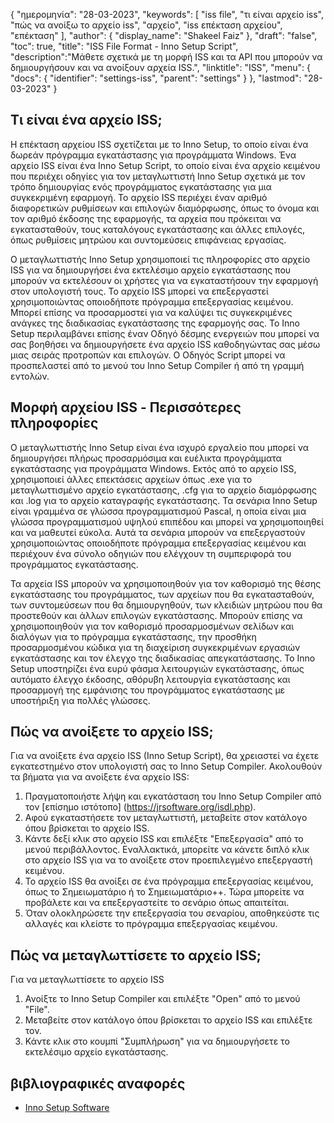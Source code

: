 {
"ημερομηνία": "28-03-2023",
  "keywords": [
"iss file",
"τι είναι αρχείο iss",
"πώς να ανοίξω το αρχείο iss",
"αρχείο",
"iss επέκταση αρχείου",
"επέκταση"
],
  "author": {
"display_name": "Shakeel Faiz"
},
"draft": "false",
"toc": true,
"title": "ISS File Format - Inno Setup Script",
  "description":"Μάθετε σχετικά με τη μορφή ISS και τα API που μπορούν να δημιουργήσουν και να ανοίξουν αρχεία ISS.",
"linktitle": "ISS",
  "menu": {
    "docs": {
      "identifier": "settings-iss",
      "parent": "settings"
}
},
"lastmod": "28-03-2023"
}

## Τι είναι ένα αρχείο ISS;

Η επέκταση αρχείου ISS σχετίζεται με το Inno Setup, το οποίο είναι ένα δωρεάν πρόγραμμα εγκατάστασης για προγράμματα Windows. Ένα αρχείο ISS είναι ένα Inno Setup Script, το οποίο είναι ένα αρχείο κειμένου που περιέχει οδηγίες για τον μεταγλωττιστή Inno Setup σχετικά με τον τρόπο δημιουργίας ενός προγράμματος εγκατάστασης για μια συγκεκριμένη εφαρμογή. Το αρχείο ISS περιέχει έναν αριθμό διαφορετικών ρυθμίσεων και επιλογών διαμόρφωσης, όπως το όνομα και τον αριθμό έκδοσης της εφαρμογής, τα αρχεία που πρόκειται να εγκατασταθούν, τους καταλόγους εγκατάστασης και άλλες επιλογές, όπως ρυθμίσεις μητρώου και συντομεύσεις επιφάνειας εργασίας.

Ο μεταγλωττιστής Inno Setup χρησιμοποιεί τις πληροφορίες στο αρχείο ISS για να δημιουργήσει ένα εκτελέσιμο αρχείο εγκατάστασης που μπορούν να εκτελέσουν οι χρήστες για να εγκαταστήσουν την εφαρμογή στον υπολογιστή τους. Το αρχείο ISS μπορεί να επεξεργαστεί χρησιμοποιώντας οποιοδήποτε πρόγραμμα επεξεργασίας κειμένου. Μπορεί επίσης να προσαρμοστεί για να καλύψει τις συγκεκριμένες ανάγκες της διαδικασίας εγκατάστασης της εφαρμογής σας. Το Inno Setup περιλαμβάνει επίσης έναν Οδηγό δέσμης ενεργειών που μπορεί να σας βοηθήσει να δημιουργήσετε ένα αρχείο ISS καθοδηγώντας σας μέσω μιας σειράς προτροπών και επιλογών. Ο Οδηγός Script μπορεί να προσπελαστεί από το μενού του Inno Setup Compiler ή από τη γραμμή εντολών.

## Μορφή αρχείου ISS - Περισσότερες πληροφορίες

Ο μεταγλωττιστής Inno Setup είναι ένα ισχυρό εργαλείο που μπορεί να δημιουργήσει πλήρως προσαρμόσιμα και ευέλικτα προγράμματα εγκατάστασης για προγράμματα Windows. Εκτός από το αρχείο ISS, χρησιμοποιεί άλλες επεκτάσεις αρχείων όπως .exe για το μεταγλωττισμένο αρχείο εγκατάστασης, .cfg για το αρχείο διαμόρφωσης και .log για το αρχείο καταγραφής εγκατάστασης. Τα σενάρια Inno Setup είναι γραμμένα σε γλώσσα προγραμματισμού Pascal, η οποία είναι μια γλώσσα προγραμματισμού υψηλού επιπέδου και μπορεί να χρησιμοποιηθεί και να μαθευτεί εύκολα. Αυτά τα σενάρια μπορούν να επεξεργαστούν χρησιμοποιώντας οποιοδήποτε πρόγραμμα επεξεργασίας κειμένου και περιέχουν ένα σύνολο οδηγιών που ελέγχουν τη συμπεριφορά του προγράμματος εγκατάστασης.

Τα αρχεία ISS μπορούν να χρησιμοποιηθούν για τον καθορισμό της θέσης εγκατάστασης του προγράμματος, των αρχείων που θα εγκατασταθούν, των συντομεύσεων που θα δημιουργηθούν, των κλειδιών μητρώου που θα προστεθούν και άλλων επιλογών εγκατάστασης. Μπορούν επίσης να χρησιμοποιηθούν για τον καθορισμό προσαρμοσμένων σελίδων και διαλόγων για το πρόγραμμα εγκατάστασης, την προσθήκη προσαρμοσμένου κώδικα για τη διαχείριση συγκεκριμένων εργασιών εγκατάστασης και τον έλεγχο της διαδικασίας απεγκατάστασης. Το Inno Setup υποστηρίζει ένα ευρύ φάσμα λειτουργιών εγκατάστασης, όπως αυτόματο έλεγχο έκδοσης, αθόρυβη λειτουργία εγκατάστασης και προσαρμογή της εμφάνισης του προγράμματος εγκατάστασης με υποστήριξη για πολλές γλώσσες.

## Πώς να ανοίξετε το αρχείο ISS;

Για να ανοίξετε ένα αρχείο ISS (Inno Setup Script), θα χρειαστεί να έχετε εγκατεστημένο στον υπολογιστή σας το Inno Setup Compiler. Ακολουθούν τα βήματα για να ανοίξετε ένα αρχείο ISS:

1. Πραγματοποιήστε λήψη και εγκατάσταση του Inno Setup Compiler από τον [επίσημο ιστότοπο] (https://jrsoftware.org/isdl.php).
2. Αφού εγκαταστήσετε τον μεταγλωττιστή, μεταβείτε στον κατάλογο όπου βρίσκεται το αρχείο ISS.
3. Κάντε δεξί κλικ στο αρχείο ISS και επιλέξτε "Επεξεργασία" από το μενού περιβάλλοντος. Εναλλακτικά, μπορείτε να κάνετε διπλό κλικ στο αρχείο ISS για να το ανοίξετε στον προεπιλεγμένο επεξεργαστή κειμένου.
4. Το αρχείο ISS θα ανοίξει σε ένα πρόγραμμα επεξεργασίας κειμένου, όπως το Σημειωματάριο ή το Σημειωματάριο++. Τώρα μπορείτε να προβάλετε και να επεξεργαστείτε το σενάριο όπως απαιτείται.
5. Όταν ολοκληρώσετε την επεξεργασία του σεναρίου, αποθηκεύστε τις αλλαγές και κλείστε το πρόγραμμα επεξεργασίας κειμένου.

## Πώς να μεταγλωττίσετε το αρχείο ISS;

Για να μεταγλωττίσετε το αρχείο ISS

1. Ανοίξτε το Inno Setup Compiler και επιλέξτε "Open" από το μενού "File".
2. Μεταβείτε στον κατάλογο όπου βρίσκεται το αρχείο ISS και επιλέξτε τον.
3. Κάντε κλικ στο κουμπί "Συμπλήρωση" για να δημιουργήσετε το εκτελέσιμο αρχείο εγκατάστασης.

## βιβλιογραφικές αναφορές
* [Inno Setup Software](https://jrsoftware.org/isdl.php)

